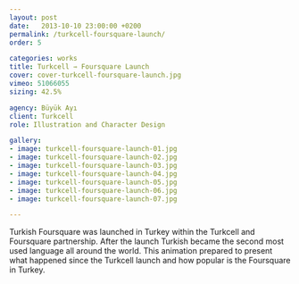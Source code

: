 ```yaml
---
layout: post
date:   2013-10-10 23:00:00 +0200
permalink: /turkcell-foursquare-launch/
order: 5

categories: works
title: Turkcell ⇾ Foursquare Launch
cover: cover-turkcell-foursquare-launch.jpg
vimeo: 51066055
sizing: 42.5%

agency: Büyük Ayı
client: Turkcell 
role: Illustration and Character Design

gallery:
- image: turkcell-foursquare-launch-01.jpg
- image: turkcell-foursquare-launch-02.jpg
- image: turkcell-foursquare-launch-03.jpg
- image: turkcell-foursquare-launch-04.jpg
- image: turkcell-foursquare-launch-05.jpg
- image: turkcell-foursquare-launch-06.jpg
- image: turkcell-foursquare-launch-07.jpg

---
```


Turkish Foursquare was launched in Turkey within the Turkcell and Foursquare partnership. After the launch Turkish became the second most used language all around the world. This animation prepared to present what happened since the Turkcell launch and how popular is the Foursquare in Turkey.